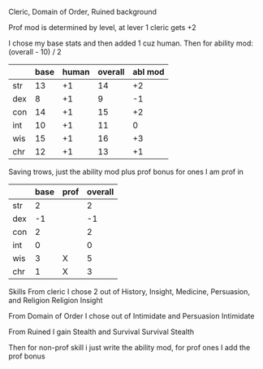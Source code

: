 Cleric, Domain of Order, Ruined background

Prof mod is determined by level, at lever 1 cleric gets +2 

I chose my base stats and then added 1 cuz human. Then for ability mod: (overall - 10) / 2 

|     | base | human | overall | abl mod |
| --- | ---- | ----- | ------- | ------- |
| str | 13   | +1    | 14      | +2      |
| dex | 8    | +1    | 9       | -1      |
| con | 14   | +1    | 15      | +2      |
| int | 10   | +1    | 11      | 0       |
| wis | 15   | +1    | 16      | +3      |
| chr | 12   | +1    | 13      | +1      |

Saving trows, just the ability mod plus prof bonus for ones I am prof in

|     | base | prof | overall |
| --- | ---- | ---- | ------- |
| str | 2    |      | 2       |
| dex | -1   |      | -1      |
| con | 2    |      | 2       |
| int | 0    |      | 0       |
| wis | 3    | X    | 5       |
| chr | 1    | X    | 3       |

Skills 
From cleric I chose 2 out of History, Insight, Medicine, Persuasion, and Religion
	Religion
	Insight 

From Domain of Order I chose out of Intimidate and Persuasion 
	Intimidate

From Ruined I gain Stealth and Survival
	Survival 
	Stealth

Then for non-prof skill i just write the ability mod, for prof ones I add the prof bonus


